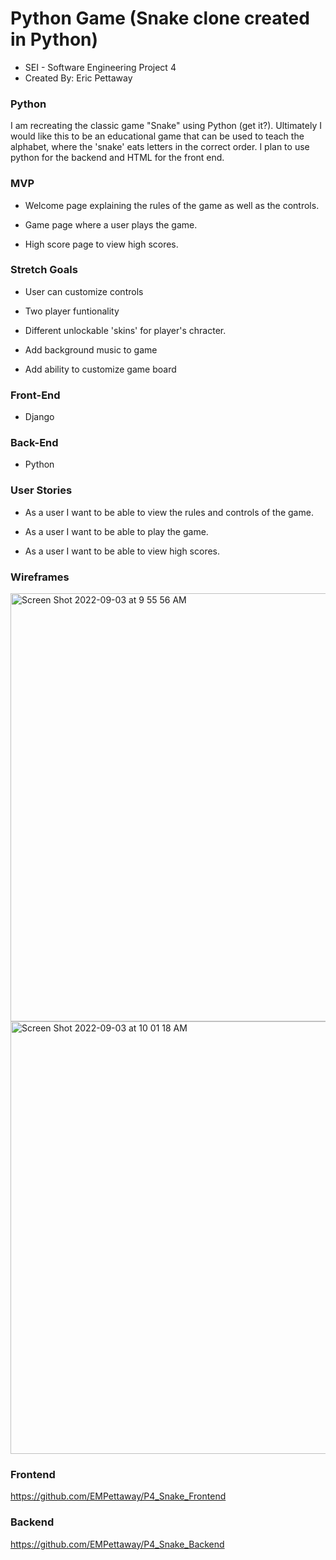 # Python Game (Snake clone created in Python)
- SEI - Software Engineering Project 4
- Created By: Eric Pettaway
  
### Python
I am recreating the classic game "Snake" using Python (get it?).  Ultimately I would like this to be an educational game that can be used to teach the alphabet, where the 'snake' eats letters in the correct order.  I plan to use python for the backend and HTML for the front end.

### MVP

- Welcome page explaining the rules of the game as well as the controls.

- Game page where a user plays the game.

- High score page to view high scores.

### Stretch Goals

- User can customize controls

- Two player funtionality

- Different unlockable 'skins' for player's chracter.

- Add background music to game

- Add ability to customize game board

### Front-End

- Django

### Back-End

- Python

### User Stories

- As a user I want to be able to view the rules and controls of the game.

- As a user I want to be able to play the game.

- As a user I want to be able to view high scores.

### Wireframes

<img width="685" alt="Screen Shot 2022-09-03 at 9 55 56 AM" src="https://user-images.githubusercontent.com/101517274/188995179-c20033e2-29a4-40a4-a513-41ad8d874392.png">
<img width="692" alt="Screen Shot 2022-09-03 at 10 01 18 AM" src="https://user-images.githubusercontent.com/101517274/188995184-b0d88b1a-43ed-445f-bda8-bf55429e1eb7.png">

### Frontend 
https://github.com/EMPettaway/P4_Snake_Frontend

### Backend
https://github.com/EMPettaway/P4_Snake_Backend
